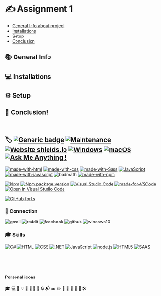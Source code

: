 # :writing_hand: Assignment 1


  - [General Info about project](#general-info)
  - [Installations](#installations)
  - [Setup](#setup)
  - [Conclusion](#conclusion)


##  :books: General Info

##  :computer: Installations

## :gear: Setup

## :pencil: Conclusion!



&nbsp; 

## :label: [![Generic badge](https://img.shields.io/badge/<Assignment1>-<Open>-<COLOR>.svg)](https://shields.io/) [![Maintenance](https://img.shields.io/badge/Maintained%3F-yes-green.svg)](https://GitHub.com/Naereen/StrapDown.js/graphs/commit-activity) [![Website shields.io](https://img.shields.io/website-up-down-green-red/http/shields.io.svg)](http://shields.io/) [![Windows](https://svgshare.com/i/ZhY.svg)](https://svgshare.com/i/ZhY.svg) [![macOS](https://svgshare.com/i/ZjP.svg)](https://svgshare.com/i/ZjP.svg) [![Ask Me Anything !](https://img.shields.io/badge/Ask%20me-anything-1abc9c.svg)](https://GitHub.com/Naereen/ama)


[![made-with-html](https://img.shields.io/badge/Made%20with-HTML-1f425f.svg)](https://developer.mozilla.org/en-US/docs/Web/HTML)
[![made-with-css](https://img.shields.io/badge/Made%20with-CSS-1f425f.svg)](https://developer.mozilla.org/en-US/docs/Web/CSS)
[![made-with-Sass](https://img.shields.io/badge/Made%20with-SASS-1f425f.svg)](https://sass-lang.com/)
[![JavaScript](https://img.shields.io/badge/--F7DF1E?logo=javascript&logoColor=000)](https://www.javascript.com/)
[![made-with-javascript](https://img.shields.io/badge/Made%20with-JavaScript-1f425f.svg)](https://www.javascript.com)
![badmath](https://img.shields.io/github/languages/top/lernantino/badmath)
[![made-with-npm](https://img.shields.io/badge/Made%20with-NPM-1f425f.svg)](https://www.npmjs.com/)

[![Npm](https://badgen.net/badge/icon/npm?icon=npm&label)](https://https://npmjs.com/)
[![Npm package version](https://badgen.net/npm/v/express)](https://npmjs.com/package/express)
[![Visual Studio Code](https://img.shields.io/badge/--007ACC?logo=visual%20studio%20code&logoColor=ffffff)](https://code.visualstudio.com/)
[![made-for-VSCode](https://img.shields.io/badge/Made%20for-VSCode-1f425f.svg)](https://code.visualstudio.com/)
[![Open in Visual Studio Code](https://open.vscode.dev/badges/open-in-vscode.svg)](https://open.vscode.dev/Naereen/badges)


[![GitHub forks](https://img.shields.io/github/forks/Naereen/StrapDown.js.svg?style=social&label=Fork&maxAge=2592000)](https://GitHub.com/Naereen/StrapDown.js/network/)
&ensp;

### 	:link: Connection
![gmail](https://aleen42.github.io/badges/src/google_plus.svg)
![reddit](https://aleen42.github.io/badges/src/reddit.svg)
![facebook](https://img.shields.io/badge/Facebook-1877F2?style=for-the-badge&logo=facebook&logoColor=white)
![github](https://img.shields.io/badge/GitHub-100000?style=for-the-badge&logo=github&logoColor=white)
![windows10](https://img.shields.io/badge/Windows-0078D6?style=for-the-badge&logo=windows&logoColor=white)
&ensp;

### :mortar_board: Skills
![C#](https://img.shields.io/badge/C%23-239120?style=for-the-badge&logo=c-sharp&logoColor=white)
![HTML](https://img.shields.io/badge/HTML-239120?style=for-the-badge&logo=html5&logoColor=white)
![CSS](https://img.shields.io/badge/CSS-239120?&style=for-the-badge&logo=css3&logoColor=white)
![.NET](https://img.shields.io/badge/.NET-5C2D91?style=for-the-badge&logo=.net&logoColor=whit)
![JavaScript](https://img.shields.io/badge/JavaScript-F7DF1E?style=for-the-badge&logo=javascript&logoColor=black)
![node.js](https://img.shields.io/badge/Node.js-43853D?style=for-the-badge&logo=node.js&logoColor=white)
![HTML5](https://img.shields.io/badge/HTML5-E34F26?style=for-the-badge&logo=html5&logoColor=white)
![SAAS](https://img.shields.io/badge/Sass-CC6699?style=for-the-badge&logo=sass&logoColor=white)

&ensp;

&ensp;

#### Personal icons
:mortar_board:
:computer:
:lock_with_ink_pen:
:bulb:
:hammer:
:wrench:
:email:
:key:
:lock:
:mailbox_with_mail:
:black_nib:
:pencil2:
:pushpin:
:file_folder:
:calendar:
:open_file_folder:
:paperclip:
:hammer_and_wrench:
